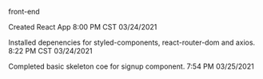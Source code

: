 front-end

Created React App 8:00 PM CST 03/24/2021

Installed depenencies for styled-components, react-router-dom and axios. 8:22 PM CST 03/24/2021

Completed basic skeleton coe for signup component. 7:54 PM 03/25/2021